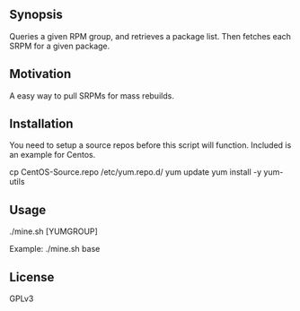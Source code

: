 ## Synopsis

Queries a given RPM group, and retrieves a package list. Then fetches each SRPM for a given package.

## Motivation

A easy way to pull SRPMs for mass rebuilds.

## Installation

You need to setup a source repos before this script will function. Included is an example for Centos.

cp CentOS-Source.repo /etc/yum.repo.d/
yum update
yum install -y yum-utils

## Usage

./mine.sh [YUMGROUP]

Example:
./mine.sh base

## License

GPLv3
